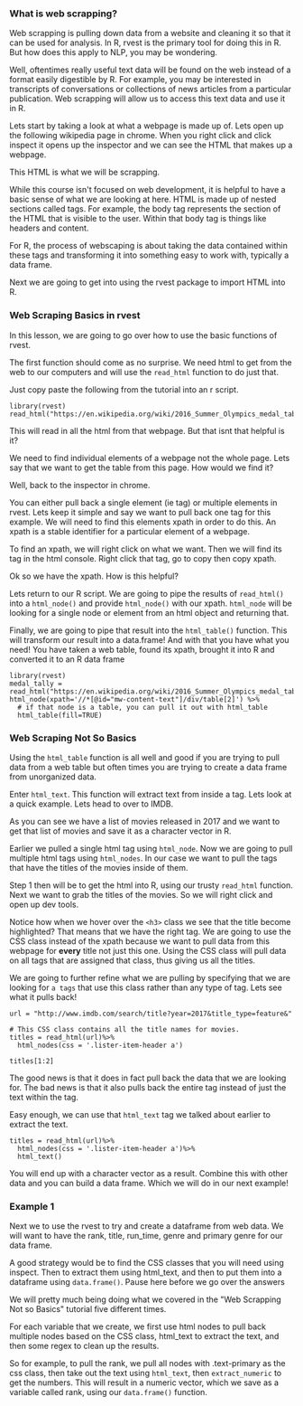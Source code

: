 ### What is web scrapping?

Web scrapping is pulling down data from a website and cleaning it so that it can be used for analysis. In R, rvest is the primary tool for doing this in R. But how does this apply to NLP, you may be wondering.

Well, oftentimes really useful text data will be found on the web instead of a format easily digestible by R. For example, you may be interested in transcripts of conversations or collections of news articles from a particular publication. Web scrapping will allow us to access this text data and use it in R. 

Lets start by taking a look at what a webpage is made up of. Lets open up the following wikipedia page in chrome. When you right click and click inspect it opens up the inspector and we can see the HTML that makes up a webpage. 

This HTML is what we will be scrapping. 

While this course isn't focused on web development, it is helpful to have a basic sense of what we are looking at here. HTML is made up of nested sections called tags. For example, the body tag represents the section of the HTML that is visible to the user. Within that body tag is things like headers and content. 

For R, the process of webscaping is about taking the data contained within these tags and transforming it into something easy to work with, typically a data frame. 

Next we are going to get into using the rvest package to import HTML into R.

### Web Scraping Basics in rvest

In this lesson, we are going to go over how to use the basic functions of rvest. 

The first function should come as no surprise. We need html to get from the web to our computers and will use the `read_html` function to do just that. 

Just copy paste the following from the tutorial into an r script. 

```
library(rvest)
read_html("https://en.wikipedia.org/wiki/2016_Summer_Olympics_medal_table")
```

This will read in all the html from that webpage. But that isnt that helpful is it?

We need to find individual elements of a webpage not the whole page. Lets say that we want to get the table from this page. How would we find it?

Well, back to the inspector in chrome. 

You can either pull back a single element (ie tag) or multiple elements in rvest. Lets keep it simple and say we want to pull back one tag for this example. We will need to find this elements xpath in order to do this. An xpath is a stable identifier for a particular element of a webpage. 

To find an xpath, we will right click on what we want. Then we will find its tag in the html console. Right click that tag, go to copy then copy xpath. 

Ok so we have the xpath. How is this helpful?  

Lets return to our R script. We are going to pipe the results of `read_html()` into a `html_node()` and provide `html_node()` with our xpath. `html_node` will be looking for a single node or element from an html object and returning that. 

Finally, we are going to pipe that result into the `html_table()` function. This will transform our result into a data.frame! And with that you have what you need!  You have taken a web table, found its xpath, brought it into R and converted it to an R data frame

```
library(rvest)
medal_tally = read_html("https://en.wikipedia.org/wiki/2016_Summer_Olympics_medal_table")%>%
html_node(xpath='//*[@id="mw-content-text"]/div/table[2]') %>%
  # if that node is a table, you can pull it out with html_table
  html_table(fill=TRUE)
```

### Web Scraping Not So Basics

Using the `html_table` function is all well and good if you are trying to pull data from a web table but often times you are trying to create a data frame from unorganized data. 

Enter `html_text`.  This function will extract text from inside a tag. Lets look at a quick example. Lets head to over to IMDB. 

As you can see we have a list of movies released in 2017 and we want to get that list of movies and save it as a character vector in R. 

Earlier we pulled a single html tag using `html_node`. Now we are going to pull multiple html tags using `html_nodes`. In our case we want to pull the tags that have the titles of the movies inside of them.

Step 1 then will be to get the html into R, using our trusty `read_html` function. Next we want to grab the titles of the movies. So we will right click and open up dev tools.  

Notice how when we hover over the `<h3>` class we see that the title become highlighted? That means that we have the right tag. We are going to use the CSS class instead of the xpath because we want to pull data from this webpage for **every** title not just this one. Using the CSS class will pull data on all tags that are assigned that class, thus giving us all the titles. 

We are going to further refine what we are pulling by specifying that we are looking for `a tags` that use this class rather than any type of tag. Lets see what it pulls back!

```
url = "http://www.imdb.com/search/title?year=2017&title_type=feature&"

# This CSS class contains all the title names for movies.
titles = read_html(url)%>%
  html_nodes(css = '.lister-item-header a')

titles[1:2]
```

The good news is that it does in fact pull back the data that we are looking for. The bad news is that it also pulls back the entire tag instead of just the text within the tag. 

Easy enough, we can use that `html_text` tag we talked about earlier to extract the text. 

```
titles = read_html(url)%>%
  html_nodes(css = '.lister-item-header a')%>%
  html_text()
```

You will end up with a character vector as a result. Combine this with other data and you can build a data frame. Which we will do in our next example!

### Example 1

Next we to use the rvest to try and create a dataframe from web data. We will want to have the rank, title, run_time, genre and primary genre for our data frame. 

A good strategy would be to find the CSS classes that you will need using inspect. Then to extract them using html_text, and then to put them into a dataframe using `data.frame()`. Pause here before we go over the answers

We will pretty much being doing what we covered in the "Web Scrapping Not so Basics" tutorial five different times. 

For each variable that we create, we first use html nodes to pull back multiple nodes based on the CSS class, html_text to extract the text, and then some regex to clean up the results. 

So for example, to pull the rank, we pull all nodes with .text-primary as the css class, then take out the text using `html_text`, then `extract_numeric` to get the numbers. This will result in a numeric vector, which we save as a variable called rank, using our `data.frame()` function. 







  